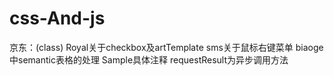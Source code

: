 # css-And-js
京东：(class)
Royal关于checkbox及artTemplate
sms关于鼠标右键菜单
biaoge中semantic表格的处理
Sample具体注释
requestResult为异步调用方法
